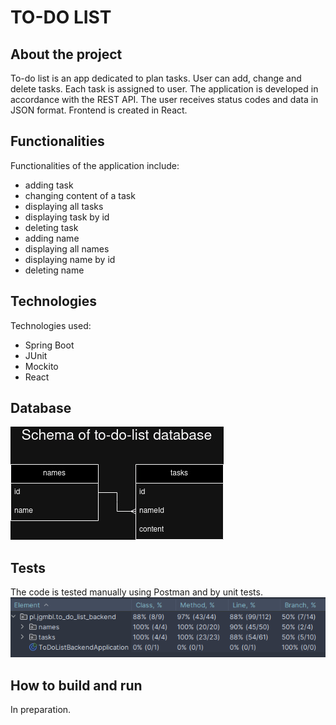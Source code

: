 # TO-DO LIST
## About the project
To-do list is an app dedicated to plan tasks. User can add, change and delete tasks. Each task is assigned to user. The application is developed in accordance with the REST API. The user receives status codes and data in JSON format. Frontend is created in React.

## Functionalities
Functionalities of the application include:
 - adding task
 - changing content of a task
 - displaying all tasks
 - displaying task by id
 - deleting task
 - adding name
 - displaying all names
 - displaying name by id
 - deleting name

## Technologies
Technologies used:
- Spring Boot
- JUnit
- Mockito
- React

## Database
![Database schema](https://github.com/jgmbl/to_do_list/blob/main/images/to-do-list_database.jpg) 

## Tests
The code is tested manually using Postman and by unit tests.
![Coverage](https://github.com/jgmbl/to_do_list/blob/TDL-26-main-page/images/unit_tests_coverage.png)

## How to build and run
In preparation.
